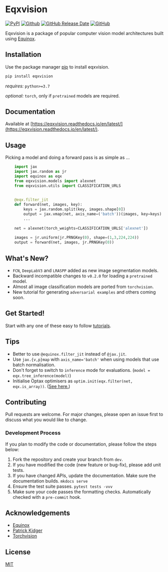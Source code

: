 # Eqxvision
[![PyPI](https://img.shields.io/pypi/v/eqxvision?style=flat-square)](https://pypi.org/project/eqxvision/) 
[![Github](https://img.shields.io/badge/Documentation-link-yellowgreen?style=flat-square)](https://eqxvision.readthedocs.io/en/latest/)
[![GitHub Release Date](https://img.shields.io/github/release-date/paganpasta/eqxvision?style=flat-square)](https://github.com/paganpasta/eqxvision/releases) 
[![GitHub](https://img.shields.io/github/license/paganpasta/eqxvision?style=flat-square)](https://github.com/paganpasta/eqxvision/blob/main/LICENSE.md)

Eqxvision is a package of popular computer vision model architectures built using [Equinox](https://docs.kidger.site/equinox/).

## Installation

Use the package manager [pip](https://pip.pypa.io/en/stable/) to install eqxvision.

```bash
pip install eqxvision
```

*requires:* `python>=3.7`

*optional:* `torch`, only if `pretrained` models are required. 

## Documentation

Available at [https://eqxvision.readthedocs.io/en/latest/](https://eqxvision.readthedocs.io/en/latest/).

## Usage

Picking a model and doing a forward pass is as simple as ...

```python
    import jax
    import jax.random as jr
    import equinox as eqx
    from eqxvision.models import alexnet
    from eqxvision.utils import CLASSIFICATION_URLS
    
    
    @eqx.filter_jit
    def forward(net, images, key):
        keys = jax.random.split(key, images.shape[0])
        output = jax.vmap(net, axis_name=('batch'))(images, key=keys)
        ...
        
    net = alexnet(torch_weights=CLASSIFICATION_URLS['alexnet'])
    
    images = jr.uniform(jr.PRNGKey(0), shape=(1,3,224,224))
    output = forward(net, images, jr.PRNGKey(0))
```

## What's New?

- `FCN`, `DeepLabV3` and `LRASPP` added as new image segmentation models.
- Backward incompatible changes to `v0.2.0` for loading a `pretrained` model.
- Almost all image classification models are ported from `torchvision`.
- New tutorial for generating `adversarial examples` and others coming soon.

## Get Started!

Start with any one of these easy to follow [tutorials](https://eqxvision.readthedocs.io/en/latest/getting_started/Transfer_Learning/). 
       
       
## Tips
- Better to use `@equinox.filter_jit` instead of `@jax.jit`.
- Use `jax.{v,p}map` with `axis_name='batch'` when using models that use batch normalisation.
- Don't forget to switch to `inference` mode for evaluations. (`model = eqx.tree_inference(model)`)
- Initialise Optax optimisers as `optim.init(eqx.filter(net, eqx.is_array))`. ([See here.](https://docs.kidger.site/equinox/faq/#optax-is-throwing-an-error))


## Contributing
Pull requests are welcome. For major changes, please open an issue first to discuss what you would like to change.

### Development Process
If you plan to modify the code or documentation, please follow the steps below:

1. Fork the repository and create your branch from `dev`.
2. If you have modified the code (new feature or bug-fix), please add unit tests.
3. If you have changed APIs, update the documentation. Make sure the documentation builds. `mkdocs serve`
4. Ensure the test suite passes. `pytest tests -vvv`
5. Make sure your code passes the formatting checks. Automatically checked with a `pre-commit` hook. 


## Acknowledgements
- [Equinox](https://github.com/patrick-kidger/equinox)
- [Patrick Kidger](https://github.com/patrick-kidger)
- [Torchvision](https://pytorch.org/vision/stable/index.html)

## License
[MIT](https://choosealicense.com/licenses/mit/)
